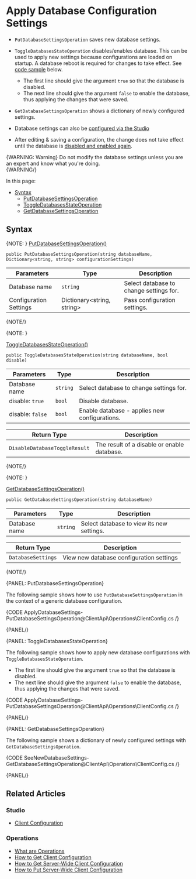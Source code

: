 # Apply Database Configuration Settings

* `PutDatabaseSettingsOperation` saves new database settings.
* `ToggleDatabasesStateOperation` disables/enables database. This can be used to apply new settings because configurations 
  are loaded on startup. A database reboot is required for changes to take effect. See [code sample](../../../../client-api/operations/maintenance/configuration/database-settings-operation#toggledatabasesstateoperation) below. 
  * The first line should give the argument `true` so that the database is disabled.  
  * The next line should give the argument `false` to enable the database, thus applying the changes that were saved.
* `GetDatabaseSettingsOperation` shows a dictionary of newly configured settings.

* Database settings can also be [configured via the Studio](../../../../studio/database/settings/database-settings#database-settings)

* After editing & saving a configuration, the change does not take effect 
  until the database is [disabled and enabled again](../../../../client-api/operations/maintenance/configuration/database-settings-operation#toggledatabasesstateoperation).  

{WARNING: Warning}
Do not modify the database settings unless you are an expert and know what you're doing.  
{WARNING/}

In this page:

* [Syntax](../../../../client-api/operations/maintenance/configuration/database-settings-operation#syntax)
  * [PutDatabaseSettingsOperation](../../../../client-api/operations/maintenance/configuration/database-settings-operation#putdatabasesettingsoperation)
  * [ToggleDatabasesStateOperation](../../../../client-api/operations/maintenance/configuration/database-settings-operation#toggledatabasesstateoperation)
  * [GetDatabaseSettingsOperation](../../../../client-api/operations/maintenance/configuration/database-settings-operation#getdatabasesettingsoperation)

## Syntax

{NOTE: }
[PutDatabaseSettingsOperation()](../../../../client-api/operations/maintenance/configuration/database-settings-operation#putdatabasesettingsoperation)  

`public PutDatabaseSettingsOperation(string databaseName, Dictionary<string, string> configurationSettings)`

| Parameters | Type | Description |
| -------- | ---- | -------------------|
| Database name | `string` | Select database to change settings for. |
| Configuration Settings | Dictionary<string, string> | Pass configuration settings. |


 {NOTE/}

{NOTE: }

[ToggleDatabasesStateOperation()](../../../../client-api/operations/maintenance/configuration/database-settings-operation#toggledatabasesstateoperation)  

`public ToggleDatabasesStateOperation(string databaseName, bool disable)`  

 | Parameters | Type | Description |
| -------- | ---- | -------------------|
| Database name | `string` | Select database to change settings for. |
| disable: `true` | `bool` | Disable database. |
| disable: `false` | `bool` | Enable database - applies new configurations. |

 | Return Type | Description |
 | ---- | -------------------|
 | `DisableDatabaseToggleResult` | The result of a disable or enable database. |

{NOTE/}

{NOTE: }

[GetDatabaseSettingsOperation()](../../../../client-api/operations/maintenance/configuration/database-settings-operation#getdatabasesettingsoperation)  

`public GetDatabaseSettingsOperation(string databaseName)`

 | Parameters | Type | Description |
| -------- | ---- | -------------------|
| Database name | `string` | Select database to view its new settings. |

  | Return Type | Description |
 | ---- | -------------------|
 | `DatabaseSettings` | View new database configuration settings |

 {NOTE/}

{PANEL: PutDatabaseSettingsOperation}

The following sample shows how to use `PutDatabaseSettingsOperation` in the context of a generic database configuration.  

{CODE ApplyDatabaseSettings-PutDatabaseSettingsOperation@ClientApi\Operations\ClientConfig.cs /}

{PANEL/}

{PANEL: ToggleDatabasesStateOperation}

The following sample shows how to apply new database configurations with `ToggleDatabasesStateOperation`.  

  * The first line should give the argument `true` so that the database is disabled.  
  * The next line should give the argument `false` to enable the database, thus applying the changes that were saved.

{CODE ApplyDatabaseSettings-PutDatabaseSettingsOperation@ClientApi\Operations\ClientConfig.cs /}

{PANEL/}

{PANEL: GetDatabaseSettingsOperation}

The following sample shows a dictionary of newly configured settings with `GetDatabaseSettingsOperation`.

{CODE SeeNewDatabaseSettings-GetDatabaseSettingsOperation@ClientApi\Operations\ClientConfig.cs /}

{PANEL/}



## Related Articles

### Studio

- [Client Configuration](../../../../studio/server/client-configuration)

### Operations

- [What are Operations](../../../../client-api/operations/what-are-operations)
- [How to Get Client Configuration](../../../../client-api/operations/maintenance/configuration/get-client-configuration)
- [How to Get Server-Wide Client Configuration](../../../../client-api/operations/server-wide/configuration/get-serverwide-client-configuration)
- [How to Put Server-Wide Client Configuration](../../../../client-api/operations/server-wide/configuration/put-serverwide-client-configuration)

